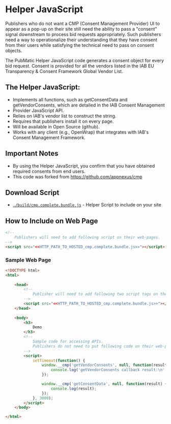 # Helper JavaScript
Publishers who do not want a CMP (Consent Management Provider) UI to appear as a pop-up on their site still need the ability to pass a "consent" signal downstream to process bid requests appropriately. Such publishers need a way to operationalize their understanding that they have consent from their users while satisfying the technical need to pass on consent objects.

The PubMatic Helper JavaScript code generates a consent object for every bid request. Consent is provided for all the vendors listed in the IAB EU Transparency & Consent Framework Global Vendor List.

 
## The Helper JavaScript:

+ Implements all functions, such as getConsentData and getVendorConsents, which are detailed in the IAB Consent Management 
+ Provider JavaScript API.
+ Relies on IAB's vendor list to construct the string.
+ Requires that publishers install it on every page.
+ Will be available in Open Source (github).
+ Works with any client (e.g., OpenWrap) that integrates with IAB's Consent Management Framework.

## Important Notes
+ By using the Helper JavaScript, you confirm that you have obtained required consents from end users.
+ This code was forked from https://github.com/appnexus/cmp

## Download Script

+ [`./build/cmp.complete.bundle.js`](https://raw.githubusercontent.com/PubMatic/GDPR_Helper_JS/master/build/cmp.complete.bundle.js) - Helper Script to include on your site

## How to Include on Web Page
```html
<!-- 
	Publishers will need to add following script on their web-pages.
-->
<script src="<<HTTP_PATH_TO_HOSTED_cmp.complete.bundle.js>>"></script>
```

### Sample Web Page
```html
<!DOCTYPE html>
<html>
    
    <head>
        <!-- 
        	Publisher will need to add following two script tags on their web-pages.
        -->
        <script src="<<HTTP_PATH_TO_HOSTED_cmp.complete.bundle.js>>"></script>
    </head>
    
    <body>
        <h3>
            Demo
        </h3>
        <!-- 
        	Sample code for accessing APIs.
        	Publishers do not need to put following code on their web-page. 
        -->
        <script>
            setTimeout(function() {
                window.__cmp('getVendorConsents', null, function(result) {
                    console.log('getVendorConsents callback result:\n' + JSON.stringify(result, null, 2));
                });

                window.__cmp('getConsentData', null, function(result) {
                    console.log(result);
                });
            }, 3000);
        </script>
    </body>

</html>
```
